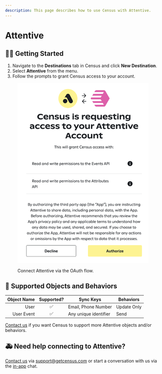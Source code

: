 ```yaml
---
description: This page describes how to use Census with Attentive.
---
```


# Attentive

## 🏃‍♀️ Getting Started

1. Navigate to the **Destinations** tab in Census and click **New Destination**.
2. Select **Attentive** from the menu.
3. Follow the prompts to grant Census access to your account.

<figure><img src="../.gitbook/assets/attentive.png" alt=""><figcaption><p>Connect Attentive via the OAuth flow.</p></figcaption></figure>

## 🔀 Supported Objects and Behaviors

| **Object Name** | **Supported?** | **Sync Keys**  | **Behaviors** |
| --------------: | :------------: | ---------------- |---------------|
| User | ✅ | Email, Phone Number | Update Only   |
| User Event | ✅ | Any unique identifier | Send          |

[Contact us](mailto:support@getcensus.com) if you want Census to support more Attentive objects and/or behaviors.

## 🚑 Need help connecting to Attentive?

[Contact us](mailto:support@getcensus.com) via support@getcensus.com or start a conversation with us via the [in-app](https://app.getcensus.com) chat.
